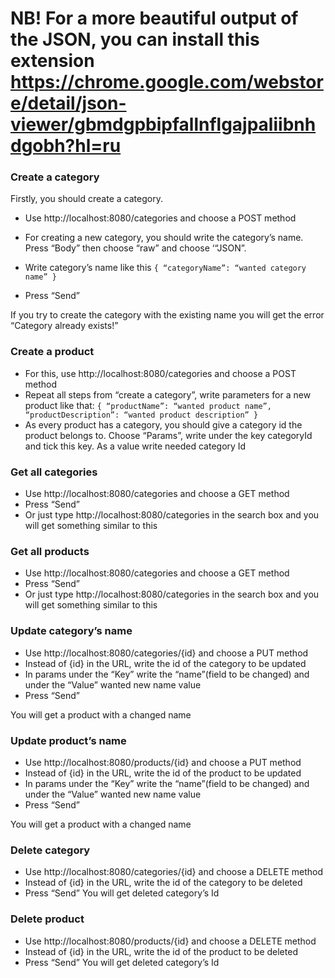 # NB! For a more beautiful output of the JSON, you can install this extension https://chrome.google.com/webstore/detail/json-viewer/gbmdgpbipfallnflgajpaliibnhdgobh?hl=ru 



### Create a category
Firstly, you should create a category.

- Use http://localhost:8080/categories  and choose a POST method

- For creating a new category, you should write the category’s name. Press “Body” then choose “raw” and choose ‘“JSON”.


- Write category’s name like this 
`{
“categoryName”: “wanted category name”
}`

- Press “Send”

If you try to create the category with the existing name you will get the error “Category already exists!”

### Create a product
- For this, use http://localhost:8080/categories and choose a POST method
- Repeat all steps from “create a category”, write parameters for a new product like that:
`{
“productName”: “wanted product name”,
“productDescription”: “wanted product description”
}`
- As every product has a category, you should give a category id the product belongs to. Choose “Params”, write under the key categoryId and tick this key. As a value write needed category Id



### Get all categories
- Use http://localhost:8080/categories and choose a GET method
- Press “Send”
- Or just type  http://localhost:8080/categories in the search box and you will get something similar to this


### Get all products
- Use http://localhost:8080/categories and choose a GET method
- Press “Send”
- Or just type  http://localhost:8080/categories in the search box and you will get something similar to this



### Update category’s name
- Use http://localhost:8080/categories/{id} and choose a PUT method
- Instead of {id} in the URL, write the id of the category to be updated
- In params under the “Key” write the “name”(field to be changed) and under the “Value” wanted new name value
- Press “Send”

You will get a product with a changed name


### Update product’s name

- Use http://localhost:8080/products/{id} and choose a PUT method
- Instead of {id} in the URL, write the id of the product to be updated
- In params under the “Key” write the “name”(field to be changed) and under the “Value” wanted new name value
- Press “Send”

You will get a product with a changed name


### Delete category
- Use http://localhost:8080/categories/{id} and choose a DELETE method
- Instead of {id} in the URL, write the id of the category to be deleted
- Press “Send”
You will get deleted category’s Id


### Delete product
- Use http://localhost:8080/products/{id} and choose a DELETE method
- Instead of {id} in the URL, write the id of the product to be deleted
- Press “Send”
You will get deleted category’s Id
